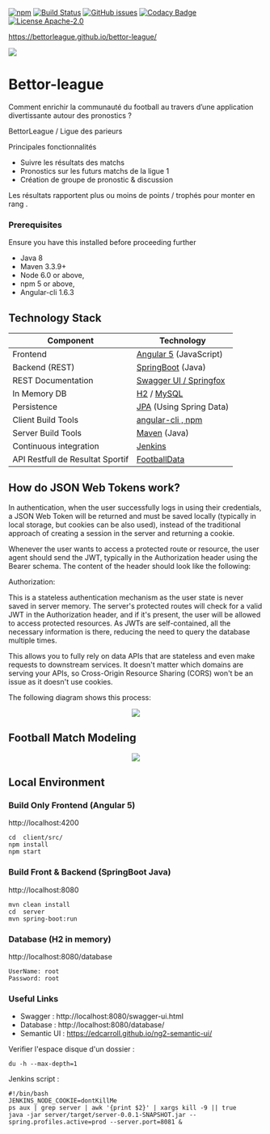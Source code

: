 [![npm](https://img.shields.io/badge/demo-online-ed1c46.svg)](http://bettorleague.ovh/)
[![Build Status](http://www.jenkins.bettorleague.ovh/buildStatus/icon?job=BettorLeague)](http://jenkins.bettorleague.ovh/job/BettorLeague/)
[![GitHub issues](https://img.shields.io/github/issues/BettorLeague/bettor-league.svg)](https://github.com/BettorLeague/bettor-league/issues)
[![Codacy Badge](https://api.codacy.com/project/badge/Grade/33d722ae6fcd4692ac4a3eca1d335f14)](https://www.codacy.com/app/CNadjim/bettor-league?utm_source=github.com&amp;utm_medium=referral&amp;utm_content=BettorLeague/bettor-league&amp;utm_campaign=Badge_Grade)
[![License Apache-2.0](https://img.shields.io/badge/license-APACHE_2.0-blue.svg)](https://github.com/BettorLeague/bettor-league/blob/master/LICENSE)

https://bettorleague.github.io/bettor-league/

<a href="https://www.instagram.com/bettor.league" target="_blank"><img src="https://www.iconfinder.com/icons/1620007/color_instagram_instagram_new_design_logo_social_media_icon"></a>

# Bettor-league

Comment enrichir la communauté du football au travers d’une application divertissante autour des pronostics ?

BettorLeague / Ligue des parieurs

Principales fonctionnalités

- Suivre les résultats des matchs
- Pronostics sur les futurs matchs de la ligue 1
- Création de groupe de pronostic & discussion

Les résultats rapportent plus ou moins de points / trophés pour monter en rang .

### Prerequisites

Ensure you have this installed before proceeding further
- Java 8
- Maven 3.3.9+ 
- Node 6.0 or above,  
- npm 5 or above,   
- Angular-cli 1.6.3

## Technology Stack

Component         | Technology
---               | ---
Frontend          | [Angular 5](https://github.com/angular/angular) (JavaScript)
Backend (REST)    | [SpringBoot](https://projects.spring.io/spring-boot) (Java)
REST Documentation| [Swagger UI / Springfox](https://github.com/springfox/springfox)
In Memory DB      | [H2](http://www.h2database.com/html/main.html) / [MySQL](https://www.mysql.com/fr/) 
Persistence       | [JPA](https://fr.wikipedia.org/wiki/Java_Persistence_API) (Using Spring Data)
Client Build Tools| [angular-cli , npm](https://github.com/angular/angular-cli)
Server Build Tools| [Maven](https://maven.apache.org/) (Java)
Continuous integration | [Jenkins](https://jenkins.io)
API Restfull de Resultat Sportif | [FootballData](https://www.football-data.org/)


## How do JSON Web Tokens work?
In authentication, when the user successfully logs in using their credentials, a JSON Web Token will be returned and must be saved locally (typically in local storage, but cookies can be also used), instead of the traditional approach of creating a session in the server and returning a cookie.

Whenever the user wants to access a protected route or resource, the user agent should send the JWT, typically in the Authorization header using the Bearer schema. The content of the header should look like the following:

Authorization: <token>

This is a stateless authentication mechanism as the user state is never saved in server memory. The server's protected routes will check for a valid JWT in the Authorization header, and if it's present, the user will be allowed to access protected resources. As JWTs are self-contained, all the necessary information is there, reducing the need to query the database multiple times.

This allows you to fully rely on data APIs that are stateless and even make requests to downstream services. It doesn't matter which domains are serving your APIs, so Cross-Origin Resource Sharing (CORS) won't be an issue as it doesn't use cookies.

The following diagram shows this process:
<div style="display:flex;justify-content:center">
    <img src="http://nsa39.casimages.com/img/2018/04/09/180409022638805435.png" />
</div>

## Football Match Modeling
<div style="display:flex;justify-content:center">
    <img src="http://api.football-data.org/docs/v1/state_diagram_fixturestatus.png" />
</div>

## Local Environment 


### Build Only Frontend (Angular 5)
http://localhost:4200
```
cd  client/src/
npm install
npm start
```

### Build Front & Backend (SpringBoot Java)
http://localhost:8080
```
mvn clean install
cd  server
mvn spring-boot:run
```

### Database (H2 in memory)
http://localhost:8080/database
```
UserName: root
Password: root
```

### Useful Links 

- Swagger : http://localhost:8080/swagger-ui.html
- Database : http://localhost:8080/database/
- Semantic UI : https://edcarroll.github.io/ng2-semantic-ui/

Verifier l'espace disque d'un dossier :
```
du -h --max-depth=1
```

Jenkins script :
```
#!/bin/bash
JENKINS_NODE_COOKIE=dontKillMe
ps aux | grep server | awk '{print $2}' | xargs kill -9 || true
java -jar server/target/server-0.0.1-SNAPSHOT.jar --spring.profiles.active=prod --server.port=8081 &
```
